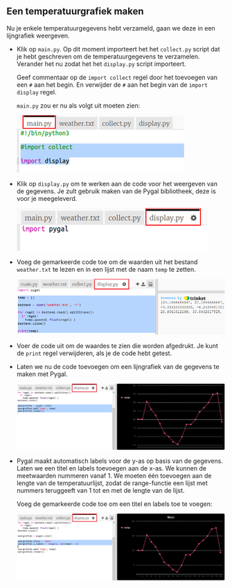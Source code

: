 ## Een temperatuurgrafiek maken

Nu je enkele temperatuurgegevens hebt verzameld, gaan we deze in een lijngrafiek weergeven.

+ Klik op `main.py`. Op dit moment importeert het het `collect.py` script dat je hebt geschreven om de temperatuurgegevens te verzamelen. Verander het nu zodat het het `display.py` script importeert.
    
    Geef commentaar op de `import collect` regel door het toevoegen van een `#` aan het begin. En verwijder de `#` aan het begin van de `import display` regel.
    
    `main.py` zou er nu als volgt uit moeten zien:
    
    ![schermafbeelding](images/weather-main.png)

+ Klik op `display.py` om te werken aan de code voor het weergeven van de gegevens. Je zult gebruik maken van de Pygal bibliotheek, deze is voor je meegeleverd.
    
    ![schermafbeelding](images/weather-display.png)

+ Voeg de gemarkeerde code toe om de waarden uit het bestand `weather.txt` te lezen en in een lijst met de naam `temp` te zetten.
    
    ![schermafbeelding](images/weather-read.png)

+ Voer de code uit om de waardes te zien die worden afgedrukt. Je kunt de `print` regel verwijderen, als je de code hebt getest.

+ Laten we nu de code toevoegen om een lijngrafiek van de gegevens te maken met Pygal.
    
    ![schermafbeelding](images/weather-graph.png)

+ Pygal maakt automatisch labels voor de y-as op basis van de gegevens. Laten we een titel en labels toevoegen aan de x-as. We kunnen de meetwaarden nummeren vanaf 1. We moeten één toevoegen aan de lengte van de temperatuurlijst, zodat de range-functie een lijst met nummers teruggeeft van 1 tot en met de lengte van de lijst.
    
    Voeg de gemarkeerde code toe om een titel en labels toe te voegen:
    
    ![schermafbeelding](images/weather-labels.png)